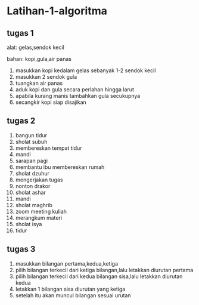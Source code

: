 # Latihan-1-algoritma

## tugas 1

alat: gelas,sendok kecil

bahan: kopi,gula,air panas
1. masukkan kopi kedalam gelas sebanyak 1-2 sendok kecil
2. masukkan 2 sendok gula
3. tuangkan air panas 
4. aduk kopi dan gula secara perlahan hingga larut
5. apabila kurang manis tambahkan gula secukupnya
6. secangkir kopi siap disajikan 

## tugas 2

1. bangun tidur
2. sholat subuh
3. membereskan tempat tidur
4. mandi
5. sarapan pagi
6. membantu ibu membereskan rumah
7. sholat dzuhur
8. mengerjakan tugas
9. nonton drakor
10. sholat ashar
11. mandi
12. sholat maghrib
13. zoom meeting kuliah
14. merangkum materi
15. sholat isya
16. tidur

## tugas 3

1. masukkan bilangan pertama,kedua,ketiga
2. pilih bilangan terkecil dari ketiga bilangan,lalu letakkan diurutan pertama
3. pilih bilangan terkecil dari kedua bilangan sisa,lalu letakkan diurutan kedua
4. letakkan 1 bilangan sisa diurutan yang ketiga 
5. setelah itu akan muncul bilangan sesuai urutan




